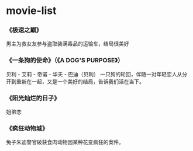# movie-list
### 《极速之巅》
  男主为救女友参与盗取装满毒品的运输车，结局很美好
### 《一条狗的使命》（《A DOG'S PURPOSE》）
  贝利 - 艾莉 - 帝诺 - 华夫 - 巴迪（贝利）
  一只狗的轮回，伴随一对年轻恋人从分开到重新在一起，又是一个美好的结局，告诉我们活在当下。
### 《阳光灿烂的日子》  
  姐弟恋
### 《疯狂动物城》  
  兔子朱迪警官破获食肉动物因某种花变疯狂的案件。
